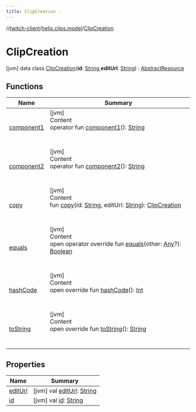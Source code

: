```yaml
---
title: ClipCreation -
---
```

//[twitch-client](../../index.md)/[helix.clips.model](../index.md)/[ClipCreation](index.md)



# ClipCreation  
 [jvm] data class [ClipCreation](index.md)(**id**: [String](https://kotlinlang.org/api/latest/jvm/stdlib/kotlin/-string/index.html),**editUrl**: [String](https://kotlinlang.org/api/latest/jvm/stdlib/kotlin/-string/index.html)) : [AbstractResource](../../helix.http.model/-abstract-resource/index.md)   


## Functions  
  
|  Name|  Summary| 
|---|---|
| [component1](component1.md)| [jvm]  <br>Content  <br>operator fun [component1](component1.md)(): [String](https://kotlinlang.org/api/latest/jvm/stdlib/kotlin/-string/index.html)  <br><br><br>
| [component2](component2.md)| [jvm]  <br>Content  <br>operator fun [component2](component2.md)(): [String](https://kotlinlang.org/api/latest/jvm/stdlib/kotlin/-string/index.html)  <br><br><br>
| [copy](copy.md)| [jvm]  <br>Content  <br>fun [copy](copy.md)(id: [String](https://kotlinlang.org/api/latest/jvm/stdlib/kotlin/-string/index.html), editUrl: [String](https://kotlinlang.org/api/latest/jvm/stdlib/kotlin/-string/index.html)): [ClipCreation](index.md)  <br><br><br>
| [equals](https://kotlinlang.org/api/latest/jvm/stdlib/kotlin/-any/equals.html)| [jvm]  <br>Content  <br>open operator override fun [equals](https://kotlinlang.org/api/latest/jvm/stdlib/kotlin/-any/equals.html)(other: [Any](https://kotlinlang.org/api/latest/jvm/stdlib/kotlin/-any/index.html)?): [Boolean](https://kotlinlang.org/api/latest/jvm/stdlib/kotlin/-boolean/index.html)  <br><br><br>
| [hashCode](https://kotlinlang.org/api/latest/jvm/stdlib/kotlin/-any/hash-code.html)| [jvm]  <br>Content  <br>open override fun [hashCode](https://kotlinlang.org/api/latest/jvm/stdlib/kotlin/-any/hash-code.html)(): [Int](https://kotlinlang.org/api/latest/jvm/stdlib/kotlin/-int/index.html)  <br><br><br>
| [toString](https://kotlinlang.org/api/latest/jvm/stdlib/kotlin/-any/to-string.html)| [jvm]  <br>Content  <br>open override fun [toString](https://kotlinlang.org/api/latest/jvm/stdlib/kotlin/-any/to-string.html)(): [String](https://kotlinlang.org/api/latest/jvm/stdlib/kotlin/-string/index.html)  <br><br><br>


## Properties  
  
|  Name|  Summary| 
|---|---|
| [editUrl](index.md#helix.clips.model/ClipCreation/editUrl/#/PointingToDeclaration/)|  [jvm] val [editUrl](index.md#helix.clips.model/ClipCreation/editUrl/#/PointingToDeclaration/): [String](https://kotlinlang.org/api/latest/jvm/stdlib/kotlin/-string/index.html)   <br>
| [id](index.md#helix.clips.model/ClipCreation/id/#/PointingToDeclaration/)|  [jvm] val [id](index.md#helix.clips.model/ClipCreation/id/#/PointingToDeclaration/): [String](https://kotlinlang.org/api/latest/jvm/stdlib/kotlin/-string/index.html)   <br>

